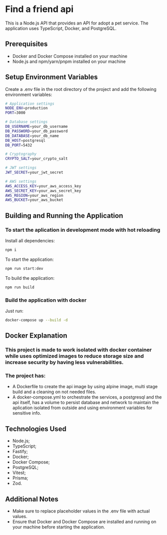 # Find a friend api

This is a Node.js API that provides an API for adopt a pet service. The application uses TypeScript, Docker, and PostgreSQL.

## Prerequisites
- Docker and Docker Compose installed on your machine
- Node.js and npm/yarn/pnpm installed on your machine


## Setup Environment Variables
Create a .env file in the root directory of the project and add the following environment variables:
```bash
# Application settings
NODE_ENV=production
PORT=3000

# Database settings
DB_USERNAME=your_db_username
DB_PASSWORD=your_db_password
DB_DATABASE=your_db_name
DB_HOST=postgresql
DB_PORT=5432

# Cryptography
CRYPTO_SALT=your_crypto_salt

# JWT settings
JWT_SECRET=your_jwt_secret

# AWS settings
AWS_ACCESS_KEY=your_aws_access_key
AWS_SECRET_KEY=your_aws_secret_key
AWS_REGION=your_aws_region
AWS_BUCKET=your_aws_bucket
```

## Building and Running the Application
### To start the aplication in development mode with hot reloading
Install all dependencies:
```bash
npm i
```
To start the application:
```bash
npm run start:dev
```
To build the application:
```bash
npm run build
```
### Build the application with docker
Just run:
```bash
docker-compose up --build -d
```
## Docker Explanation
### This project is made to work isolated with docker container while uses optimized images to reduce storage size and increase security by having less vulnerabilities.
### The project has:
- A Dockerfile to create the api image by using alpine image, multi stage build and a cleaning on not needed files.
- A docker-compose.yml to orchestrate the services, a postgresql and the api itself, has a volume to persist database and network to maintain the aplication isolated from outside and using environment variables for sensitive info.
## Technologies Used
- Node.js;
- TypeScript;
- Fastify;
- Docker;
- Docker Compose;
- PostgreSQL;
- Vitest;
- Prisma;
- Zod.

## Additional Notes
- Make sure to replace placeholder values in the .env file with actual values.
- Ensure that Docker and Docker Compose are installed and running on your machine before starting the application.
